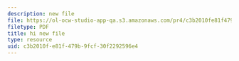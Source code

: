 ```yaml
---
description: new file
file: https://ol-ocw-studio-app-qa.s3.amazonaws.com/pr4/c3b2010fe81f479b9fcf30f2292596e4_riddlenote.png
filetype: PDF
title: hi new file
type: resource
uid: c3b2010f-e81f-479b-9fcf-30f2292596e4
---
```

